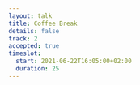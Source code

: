 ```yaml
---
layout: talk
title: Coffee Break
details: false
track: 2
accepted: true
timeslot:
  start: 2021-06-22T16:05:00+02:00
  duration: 25
---
```


<!-- empty //-->